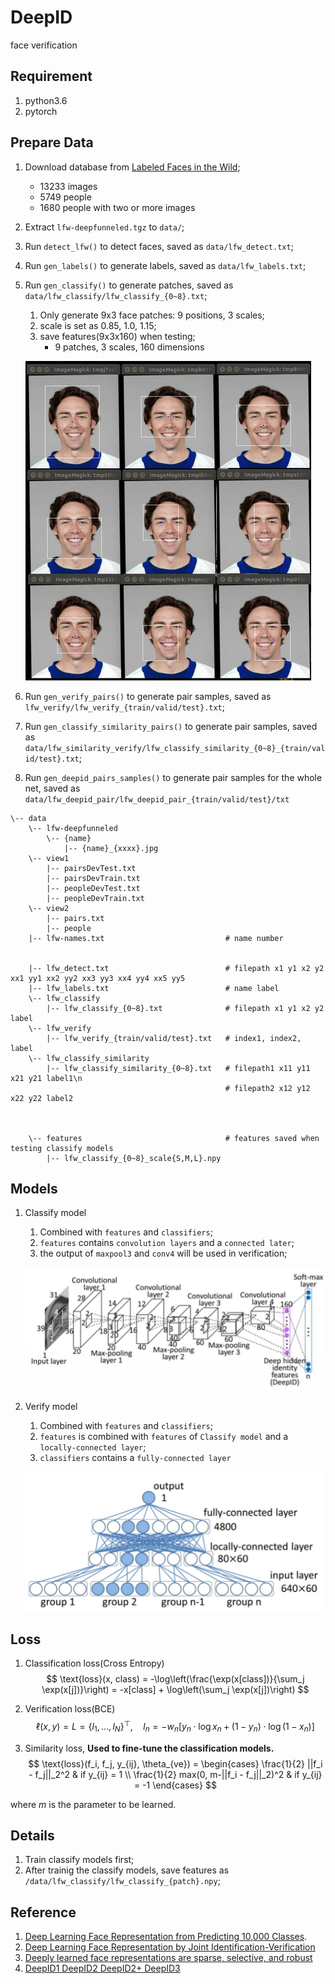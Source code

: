 # DeepID
face verification

## Requirement
1. python3.6
2. pytorch

## Prepare Data
1. Download database from [Labeled Faces in the Wild](http://vis-www.cs.umass.edu/lfw/index.html);
    - 13233 images
    - 5749 people
    - 1680 people with two or more images
2. Extract `lfw-deepfunneled.tgz` to `data/`;
3. Run `detect_lfw()` to detect faces, saved as `data/lfw_detect.txt`;
4. Run `gen_labels()` to generate labels, saved as `data/lfw_labels.txt`;
5. Run `gen_classify()` to generate patches, saved as `data/lfw_classify/lfw_classify_{0~8}.txt`;
    1. Only generate 9x3 face patches: 9 positions, 3 scales;
    2. scale is set as 0.85, 1.0, 1.15;
    3. save features(9x3x160) when testing;
        - 9 patches, 3 scales, 160 dimensions 

    ![patches](/images/patches.png)

6. Run `gen_verify_pairs()` to generate pair samples, saved as `lfw_verify/lfw_verify_{train/valid/test}.txt`;
7. Run `gen_classify_similarity_pairs()` to generate pair samples, saved as `data/lfw_similarity_verify/lfw_classify_similarity_{0~8}_{train/valid/test}.txt`;
8. Run `gen_deepid_pairs_samples()` to generate pair samples for the whole net, saved as `data/lfw_deepid_pair/lfw_deepid_pair_{train/valid/test}/txt`

```
\-- data
    \-- lfw-deepfunneled
        \-- {name}
            |-- {name}_{xxxx}.jpg
    \-- view1
        |-- pairsDevTest.txt
        |-- pairsDevTrain.txt
        |-- peopleDevTest.txt
        |-- peopleDevTrain.txt
    \-- view2
        |-- pairs.txt
        |-- people
    |-- lfw-names.txt                           # name number


    |-- lfw_detect.txt                          # filepath x1 y1 x2 y2 xx1 yy1 xx2 yy2 xx3 yy3 xx4 yy4 xx5 yy5
    |-- lfw_labels.txt                          # name label
    \-- lfw_classify
        |-- lfw_classify_{0~8}.txt              # filepath x1 y1 x2 y2 label
    \-- lfw_verify
        |-- lfw_verify_{train/valid/test}.txt   # index1, index2, label
    \-- lfw_classify_similarity
        |-- lfw_classify_similarity_{0~8}.txt   # filepath1 x11 y11 x21 y21 label1\n
                                                # filepath2 x12 y12 x22 y22 label2
    

    
    \-- features                                # features saved when testing classify models
        |-- lfw_classify_{0~8}_scale{S,M,L}.npy

```

## Models
1. Classify model
    1. Combined with `features` and `classifiers`;
    2. `features` contains `convolution layers` and a `connected later`;
    3. the output of `maxpool3` and `conv4` will be used in verification;

    ![classifier_model](/images/classifier_model.png)

2. Verify model
    1. Combined with `features` and `classifiers`;
    2. `features` is combined with `features` of `Classify model` and a `locally-connected layer`;
    3. `classifiers` contains a `fully-connected layer`

    ![verifier_model](/images/verifier_model.png)

## Loss
1. Classification loss(Cross Entropy)
$$
\text{loss}(x, class) = -\log\left(\frac{\exp(x[class])}{\sum_j \exp(x[j])}\right)
                   = -x[class] + \log\left(\sum_j \exp(x[j])\right)
$$
    
2. Verification loss(BCE)
$$
\ell(x, y) = L = \{l_1,\dots,l_N\}^\top, \quad
l_n = - w_n \left[ y_n \cdot \log x_n + (1 - y_n) \cdot \log (1 - x_n) \right]
$$

3. Similarity loss, **Used to fine-tune the classification models.**
$$
\text{loss}(f_i, f_j, y_{ij}, \theta_{ve}) = 
\begin{cases}
    \frac{1}{2} ||f_i - f_j||_2^2 & if y_{ij} =  1 \\
    \frac{1}{2} max(0, m-||f_i - f_j||_2)^2 & if y_{ij} = -1 
\end{cases}
$$

where $m$ is the parameter to be learned.

## Details
1. Train classify models first;
2. After trainig the classify models, save features as `/data/lfw_classify/lfw_classify_{patch}.npy`;
<!-- 3. Flip patches to generate more features; -->

## Reference
1. [Deep Learning Face Representation from Predicting 10,000 Classes](https://ieeexplore.ieee.org/document/6909640?tp=&arnumber=6909640&refinements%3D4291944822%26sortType%3Ddesc_p_Publication_Year%26ranges%3D2014_2014_p_Publication_Year%26pageNumber%3D284%26rowsPerPage%3D100=).
2. [Deep Learning Face Representation by Joint Identification-Verification](https://www.researchgate.net/publication/263237688_Deep_Learning_Face_Representation_by_Joint_Identification-Verification)
3. [Deeply learned face representations are sparse, selective, and robust](http://xueshu.baidu.com/s?wd=paperuri:%28107f066157bf469540490ec52b0e65cd%29&filter=sc_long_sign&tn=SE_xueshusource_2kduw22v&sc_vurl=http://ieeexplore.ieee.org/xpls/icp.jsp?arnumber=7298907&ie=utf-8&sc_us=5787535078988981639)
4. [DeepID1 DeepID2 DeepID2+ DeepID3](https://blog.csdn.net/yuanchheneducn/article/details/51034463)
